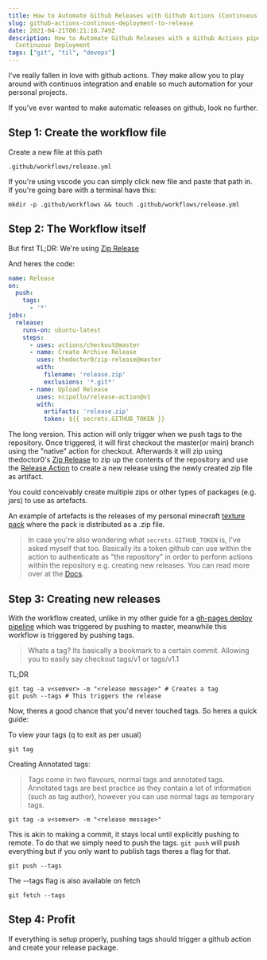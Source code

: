 ```yaml
---
title: How to Automate Github Releases with Github Actions (Continuous Deployment)
slug: github-actions-continous-deployment-to-release
date: 2021-04-21T00:21:18.749Z
description: How to Automate Github Releases with a Github Actions pipeline for
  Continuous Deployment
tags: ["git", "til", "devops"]
---
```


I've really fallen in love with github actions. They make allow you to play around with continuos integration and enable so much automation for your personal projects.

If you've ever wanted to make automatic releases on github, look no further.

## Step 1: Create the workflow file

Create a new file at this path
```
.github/workflows/release.yml
```
If you're using vscode you can simply click new file and paste that path in. If you're going bare with a terminal have this:
```
mkdir -p .github/workflows && touch .github/workflows/release.yml
```

## Step 2: The Workflow itself

But first TL;DR: We're using [Zip Release](https://github.com/marketplace/actions/zip-release)

And heres the code:

```yaml
name: Release
on:
  push:
    tags:
      - '*'
jobs:
  release:
    runs-on: ubuntu-latest
    steps:
      - uses: actions/checkout@master
      - name: Create Archive Release
        uses: thedoctor0/zip-release@master
        with:
          filename: 'release.zip'
          exclusions: '*.git*'
      - name: Upload Release
        uses: ncipollo/release-action@v1
        with:
          artifacts: 'release.zip'
          token: ${{ secrets.GITHUB_TOKEN }}
```

The long version. This action will only trigger when we push tags to the repository. Once triggered, it will first checkout the master(or main) branch using the "native" action for checkout. Afterwards it will zip using thedoctor0's [Zip Release](https://github.com/marketplace/actions/zip-release) to zip up the contents of the repository and use the [Release Action](https://github.com/ncipollo/release-action) to create a new release using the newly created zip file as artifact.

You could conceivably create multiple zips or other types of packages (e.g. jars) to use as artefacts.

An example of artefacts is the releases of my personal minecraft [texture pack](https://github.com/metruzanca/minecraft-xpd-texture-pack
) where the pack is distributed as a .zip file.

> In case you're also wondering what `secrets.GITHUB_TOKEN` is, I've asked myself that too. Basically its a token github can use within the action to authenticate as "the repository" in order to perform actions within the repository e.g. creating new releases. You can read more over at the [Docs](https://docs.github.com/en/enterprise-server@3.0/actions/reference/authentication-in-a-workflow).

## Step 3: Creating new releases

With the workflow created, unlike in my other guide for a [gh-pages deploy pipeline](https://zanca.dev/blog/continuos-deployment-of-a-static-site-to-github-pages/) which was triggered by pushing to master, meanwhile this workflow is triggered by pushing tags.

> Whats a tag? Its basically a bookmark to a certain commit. Allowing you to easily say checkout tags/v1 or tags/v1.1

TL;DR
```
git tag -a v<semver> -m "<release message>" # Creates a tag
git push --tags # This triggers the release
```

Now, theres a good chance that you'd never touched tags. So heres a quick guide:

To view your tags (q to exit as per usual)

```
git tag
```

Creating Annotated tags:

> Tags come in two flavours, normal tags and annotated tags. Annotated tags are best practice as they contain a lot of information (such as tag author), however you can use normal tags as temporary tags.

```
git tag -a v<semver> -m "<release message>"
```
This is akin to making a commit, it stays local until explicitly pushing to remote. To do that we simply need to push the tags. `git push` will push everything but if you only want to publish tags theres a flag for that.

```
git push --tags
```

The --tags flag is also available on fetch
```
git fetch --tags
```

## Step 4: Profit

If everything is setup properly, pushing tags should trigger a github action and create your release package.